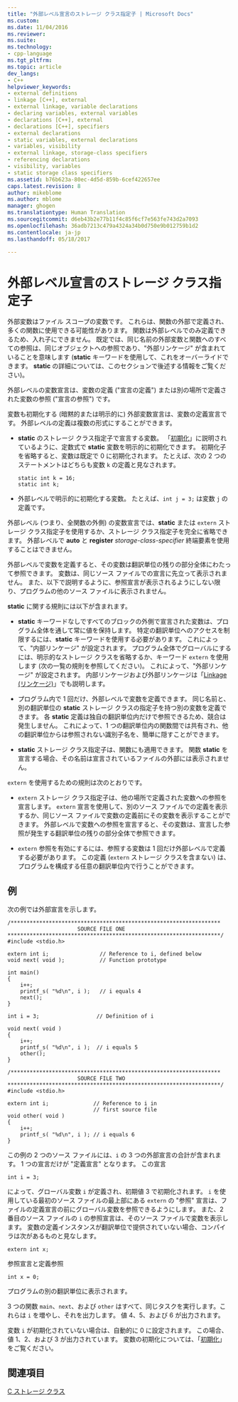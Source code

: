 ```yaml
---
title: "外部レベル宣言のストレージ クラス指定子 | Microsoft Docs"
ms.custom: 
ms.date: 11/04/2016
ms.reviewer: 
ms.suite: 
ms.technology:
- cpp-language
ms.tgt_pltfrm: 
ms.topic: article
dev_langs:
- C++
helpviewer_keywords:
- external definitions
- linkage [C++], external
- external linkage, variable declarations
- declaring variables, external variables
- declarations [C++], external
- declarations [C++], specifiers
- external declarations
- static variables, external declarations
- variables, visibility
- external linkage, storage-class specifiers
- referencing declarations
- visibility, variables
- static storage class specifiers
ms.assetid: b76b623a-80ec-4d5d-859b-6cef422657ee
caps.latest.revision: 8
author: mikeblome
ms.author: mblome
manager: ghogen
ms.translationtype: Human Translation
ms.sourcegitcommit: d6eb43b2e77b11f4c85f6cf7e563fe743d2a7093
ms.openlocfilehash: 36adb7213c479a4324a34b0d750e9b012759b1d2
ms.contentlocale: ja-jp
ms.lasthandoff: 05/18/2017

---
```

# <a name="storage-class-specifiers-for-external-level-declarations"></a>外部レベル宣言のストレージ クラス指定子
外部変数はファイル スコープの変数です。 これらは、関数の外部で定義され、多くの関数に使用できる可能性があります。 関数は外部レベルでのみ定義できるため、入れ子にできません。 既定では、同じ名前の外部変数と関数へのすべての参照は、同じオブジェクトへの参照であり、"外部リンケージ" が含まれていることを意味します  (**static** キーワードを使用して、これをオーバーライドできます。 **static** の詳細については、このセクションで後述する情報をご覧ください)。  
  
 外部レベルの変数宣言は、変数の定義 ("宣言の定義") または別の場所で定義された変数の参照 ("宣言の参照") です。  
  
 変数も初期化する (暗黙的または明示的に) 外部変数宣言は、変数の定義宣言です。 外部レベルの定義は複数の形式にすることができます。  
  
-   **static** のストレージ クラス指定子で宣言する変数。 「[初期化](../c-language/initialization.md)」に説明されているように、定数式で **static** 変数を明示的に初期化できます。 初期化子を省略すると、変数は既定で 0 に初期化されます。 たとえば、次の 2 つのステートメントはどちらも変数 `k` の定義と見なされます。  
  
    ```  
    static int k = 16;  
    static int k;  
    ```  
  
-   外部レベルで明示的に初期化する変数。 たとえば、`int j = 3;` は変数 `j` の定義です。  
  
 外部レベル (つまり、全関数の外側) の変数宣言では、**static** または `extern` ストレージ クラス指定子を使用するか、ストレージ クラス指定子を完全に省略できます。 外部レベルで **auto** と **register** *storage-class-specifier* 終端要素を使用することはできません。  
  
 外部レベルで変数を定義すると、その変数は翻訳単位の残りの部分全体にわたって参照できます。 変数は、同じソース ファイルでの宣言に先立って表示されません。 また、以下で説明するように、参照宣言が表示されるようにしない限り、プログラムの他のソース ファイルに表示されません。  
  
 **static** に関する規則には以下が含まれます。  
  
-   **static** キーワードなしですべてのブロックの外側で宣言された変数は、プログラム全体を通して常に値を保持します。 特定の翻訳単位へのアクセスを制限するには、**static** キーワードを使用する必要があります。 これによって、"内部リンケージ" が設定されます。 プログラム全体でグローバルにするには、明示的なストレージ クラスを省略するか、キーワード `extern` を使用します (次の一覧の規則を参照してください)。 これによって、"外部リンケージ" が設定されます。 内部リンケージおよび外部リンケージは「[Linkage (リンケージ)](../c-language/linkage.md)」でも説明します。  
  
-   プログラム内で 1 回だけ、外部レベルで変数を定義できます。 同じ名前と、別の翻訳単位の **static** ストレージ クラスの指定子を持つ別の変数を定義できます。 各 **static** 定義は独自の翻訳単位内だけで参照できるため、競合は発生しません。 これによって、1 つの翻訳単位内の関数間では共有され、他の翻訳単位からは参照されない識別子名を、簡単に隠すことができます。  
  
-   **static** ストレージ クラス指定子は、関数にも適用できます。 関数 **static** を宣言する場合、その名前は宣言されているファイルの外部には表示されません。  
  
 `extern` を使用するための規則は次のとおりです。  
  
-   `extern` ストレージ クラス指定子は、他の場所で定義された変数への参照を宣言します。 `extern` 宣言を使用して、別のソース ファイルでの定義を表示するか、同じソース ファイルで変数の定義前にその変数を表示することができます。 外部レベルで変数への参照を宣言すると、その変数は、宣言した参照が発生する翻訳単位の残りの部分全体で参照できます。  
  
-   `extern` 参照を有効にするには、参照する変数は 1 回だけ外部レベルで定義する必要があります。 この定義 (`extern` ストレージ クラスを含まない) は、プログラムを構成する任意の翻訳単位内で行うことができます。  
  
## <a name="example"></a>例  
 次の例では外部宣言を示します。  
  
```  
/******************************************************************  
                      SOURCE FILE ONE   
*******************************************************************/  
#include <stdio.h>  
  
extern int i;                // Reference to i, defined below   
void next( void );           // Function prototype              
  
int main()  
{  
    i++;  
    printf_s( "%d\n", i );   // i equals 4   
    next();  
}  
  
int i = 3;                  // Definition of i  
  
void next( void )  
{  
    i++;  
    printf_s( "%d\n", i );  // i equals 5  
    other();  
}  
  
/******************************************************************  
                      SOURCE FILE TWO   
*******************************************************************/  
#include <stdio.h>  
  
extern int i;              // Reference to i in   
                           // first source file   
void other( void )  
{  
    i++;  
    printf_s( "%d\n", i ); // i equals 6   
}  
```  
  
 この例の 2 つのソース ファイルには、`i` の 3 つの外部宣言の合計が含まれます。 1 つの宣言だけが "定義宣言" となります。 この宣言  
  
```  
int i = 3;  
```  
  
 によって、グローバル変数 `i` が定義され、初期値 3 で初期化されます。 `i` を使用している最初のソース ファイルの最上部にある `extern` の "参照" 宣言は、ファイルの定義宣言の前にグローバル変数を参照できるようにします。 また、2 番目のソース ファイルの `i` の参照宣言は、そのソース ファイルで変数を表示します。 変数の定義インスタンスが翻訳単位で提供されていない場合、コンパイラは次があるものと見なします。  
  
```  
extern int x;  
```  
  
 参照宣言と定義参照  
  
```  
int x = 0;  
```  
  
 プログラムの別の翻訳単位に表示されます。  
  
 3 つの関数 `main`、`next`、および `other` はすべて、同じタスクを実行します。これらは `i` を増やし、それを出力します。 値 4、5、および 6 が出力されます。  
  
 変数 `i` が初期化されていない場合は、自動的に 0 に設定されます。 この場合、値 1、2、および 3 が出力されています。 変数の初期化については、「[初期化](../c-language/initialization.md)」をご覧ください。  
  
## <a name="see-also"></a>関連項目  
 [C ストレージ クラス](../c-language/c-storage-classes.md)
